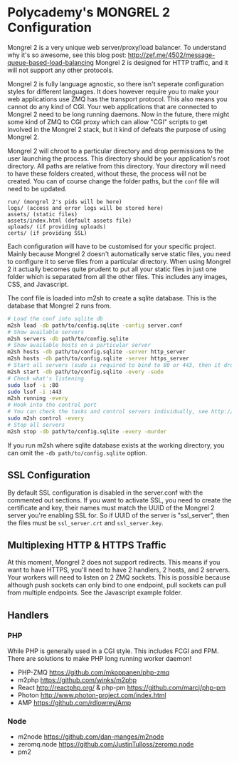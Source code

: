 Polycademy's MONGREL 2 Configuration
====================================

Mongrel 2 is a very unique web server/proxy/load balancer. To understand why it's so awesome, see this blog post: http://zef.me/4502/message-queue-based-load-balancing Mongrel 2 is designed for HTTP traffic, and it will not support any other protocols.

Mongrel 2 is fully language agnostic, so there isn't seperate configuration styles for different languages. It does however require you to make your web applications use ZMQ has the transport protocol. This also means you cannot do any kind of CGI. Your web applications that are connected to Mongrel 2 need to be long running daemons. Now in the future, there might some kind of ZMQ to CGI proxy which can allow "CGI" scripts to get involved in the Mongrel 2 stack, but it kind of defeats the purpose of using Mongrel 2.

Mongrel 2 will chroot to a particular directory and drop permissions to the user launching the process. This directory should be your application's root directory. All paths are relative from this directory. Your directory will need to have these folders created, without these, the process will not be created. You can of course change the folder paths, but the `conf` file will need to be updated.

```
run/ (mongrel 2's pids will be here)
logs/ (access and error logs will be stored here)
assets/ (static files)
assets/index.html (default assets file)
uploads/ (if providing uploads)
certs/ (if providing SSL)
```

Each configuration will have to be customised for your specific project. Mainly because Mongrel 2 doesn't automatically serve static files, you need to configure it to serve files from a particular directory. When using Mongrel 2 it actually becomes quite prudent to put all your static files in just one folder which is separated from all the other files. This includes any images, CSS, and Javascript.

The conf file is loaded into m2sh to create a sqlite database. This is the database that Mongrel 2 runs from.

```sh
# Load the conf into sqlite db
m2sh load -db path/to/config.sqlite -config server.conf
# Show available servers
m2sh servers -db path/to/config.sqlite
# Show available hosts on a particular server
m2sh hosts -db path/to/config.sqlite -server http_server
m2sh hosts -db path/to/config.sqlite -server https_server
# Start all servers (sudo is required to bind to 80 or 443, then it drops permissions)
m2sh start -db path/to/config.sqlite -every -sudo
# Check what's listening
sudo lsof -i :80
sudo lsof -i :443
m2sh running -every
# Hook into the control port
# You can check the tasks and control servers individually, see http://mongrel2.org/manual/book-finalch4.html#x6-390003.8
sudo m2sh control -every
# Stop all servers
m2sh stop -db path/to/config.sqlite -every -murder
```

If you run m2sh where sqlite database exists at the working directory, you can omit the `-db path/to/config.sqlite` option.

SSL Configuration
-----------------

By default SSL configuration is disabled in the server.conf with the commented out sections. If you want to activate SSL, you need to create the certificate and key, their names must match the UUID of the Mongrel 2 server you're enabling SSL for. So if UUID of the server is "ssl_server", then the files must be `ssl_server.crt` and `ssl_server.key`.

Multiplexing HTTP & HTTPS Traffic
---------------------------------

At this moment, Mongrel 2 does not support redirects. This means if you want to have HTTPS, you'll need to have 2 handlers, 2 hosts, and 2 servers. Your workers will need to listen on 2 ZMQ sockets. This is possible because although push sockets can only bind to one endpoint, pull sockets can pull from multiple endpoints. See the Javascript example folder.

Handlers
--------

### PHP

While PHP is generally used in a CGI style. This includes FCGI and FPM. There are solutions to make PHP long running worker daemon!

* PHP-ZMQ https://github.com/mkoppanen/php-zmq
* m2php https://github.com/winks/m2php
* React http://reactphp.org/ & php-pm https://github.com/marcj/php-pm
* Photon http://www.photon-project.com/index.html
* AMP https://github.com/rdlowrey/Amp

### Node

* m2node https://github.com/dan-manges/m2node
* zeromq.node https://github.com/JustinTulloss/zeromq.node
* pm2